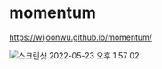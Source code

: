 # momentum
https://wijoonwu.github.io/momentum/

![스크린샷 2022-05-23 오후 1 57 02](https://user-images.githubusercontent.com/57162810/169746429-f541ef9b-0250-441d-858a-253b420ce865.png)
